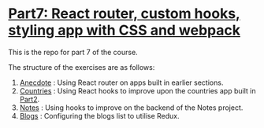 # [Part7: React router, custom hooks, styling app with CSS and webpack](https://fullstackopen.com/en/part7)

This is the repo for part 7 of the course.

The structure of the exercises are as follows:

1. [Anecdote](./anecdotes/) : Using React router on apps built in earlier sections.
2. [Countries](./countries/) : Using React hooks to improve upon the countries app built in [Part2](../Part2/countries/).
3. [Notes](./notes/) : Using hooks to improve on the backend of the Notes project.
4. [Blogs](./blogs/) : Configuring the blogs list to utilise Redux.
